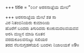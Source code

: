 +++
title = "೦೦೯ ಅರಸನಾಜ್ಞೆಯ ಮೇಲೆ"

+++
ಅರಸನಾಜ್ಞೆಯ ಮೇಲೆ ಶತ ಸಾ  
ವಿರ ನಿತಂಬಿನಿಯರು ಕುಮಾರಿಯ  
ಹೊರೆಗೆ ಬಂದರು ತಿಗುರಿದರು ಕುಂಕುಮದಲವಯವವ   
ಅರಸಿ ಮಜ್ಜನ ಮಾಡಿ ನೂತನ  
ವರದುಕೂಲವನುಟ್ಟು ಸಖಿಯರ  
ತರದ ನೆಲನುಗ್ಗಡಣೆಯಲಿ ಬಂದಳು ನಿಜಾಲಯಕೆ      ॥9॥